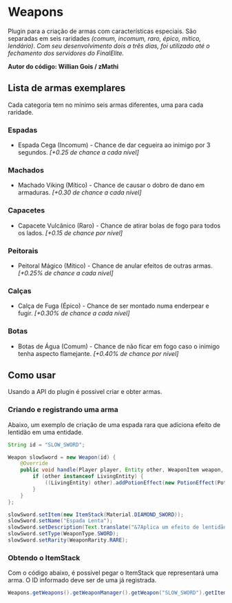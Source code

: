 # Weapons

Plugin para a criação de armas com características especiais. São separadas em seis raridades *(comum, incomum, raro, épico, mítico, lendário)*.
*Com seu desenvolvimento dois a três dias, foi utilizado até o fechamento dos servidores do FinalElite.*

**Autor do código: Willian Gois / zMathi**

## Lista de armas exemplares
Cada categoria tem no mínimo seis armas diferentes, uma para cada raridade.

### Espadas
- Espada Cega (Incomum) - Chance de dar cegueira ao inimigo por 3 segundos. *[+0.25 de chance a cada nível]*

### Machados
- Machado Viking (Mítico) - Chance de causar o dobro de dano em armaduras. *[+0.30 de chance a cada nível]*

### Capacetes
- Capacete Vulcânico (Raro) - Chance de atirar bolas de fogo para todos os lados. *[+0.15 de chance por nível]*

### Peitorais
- Peitoral Mágico (Mítico) - Chance de anular efeitos de outras armas. *[+0.25% de chance a cada nível]*

### Calças
- Calça de Fuga (Épico) - Chance de ser montado numa enderpear e fugir. *[+0.30% de chance a cada nível]*

### Botas
- Botas de Água (Comum) - Chance de não ficar em fogo caso o inimigo tenha aspecto flamejante. *[+0.40% de chance por nível]*

## Como usar
Usando a API do plugin é possivel criar e obter armas.

### Criando e registrando uma arma

Abaixo, um exemplo de criação de uma espada rara que adiciona efeito de lentidão em uma entidade.
```java
String id = "SLOW_SWORD";

Weapon slowSword = new Weapon(id) {
    @Override
    public void handle(Player player, Entity other, WeaponItem weapon, EntityDamageByEntityEvent event) {
        if (other instanceof LivingEntity) {
            ((LivingEntity) other).addPotionEffect(new PotionEffect(PotionEffectType.SLOW, 5, 1));
        }
    }
};

slowSword.setItem(new ItemStack(Material.DIAMOND_SWORD));
slowSword.setName("Espada Lenta");
slowSword.setDescription(Text.translate("&7Aplica um efeito de lentidão", "&7em seus inimigos!"));
slowSword.setType(WeaponType.SWORD);
slowSword.setRarity(WeaponRarity.RARE);
```

### Obtendo o ItemStack

Com o código abaixo, é possível pegar o ItemStack que representará uma arma. O ID informado deve ser de uma já registrada.
```java
Weapons.getWeapons().getWeaponManager().getWeapon("SLOW_SWORD").getItem()
```
